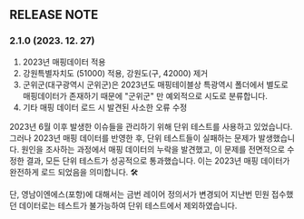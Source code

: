 ## RELEASE NOTE
### 2.1.0 (2023. 12. 27)

1. 2023년 매핑데이터 적용
2. 강원특별자치도 (51000) 적용, 강원도(구, 42000) 제거
3. 군위군(대구광역시 군위군)은 2023년도 매핑테이블상 특광역시 폴더에서 별도로 매핑데이터가 존재하기 때문에 "군위군" 만 예외적으로 시도로 분류합니다.
4. 기타 매핑 데이터 로드 시 발견된 사소한 오류 수정

2023년 6월 이후 발생한 이슈들을 관리하기 위해 단위 테스트를 사용하고 있었습니다. 그러나 2023년 매핑 데이터를 반영한 후, 단위 테스트들이 실패하는 문제가 발생했습니다. 원인을 조사하는 과정에서 매핑 데이터의 누락을 발견했고, 이 문제를 전면적으로 수정한 결과, 모든 단위 테스트가 성공적으로 통과했습니다. 이는 2023년 매핑 데이터가 완전하게 로드 되었음을 의미합니다. 🛠️

단,  영남이엔에스(포항)에 대해서는 금번 레이어 정의서가 변경되어 지난번 민원 접수했던 데이터로는 테스트가 불가능하여 단위 테스트에서 제외하였습니다.
